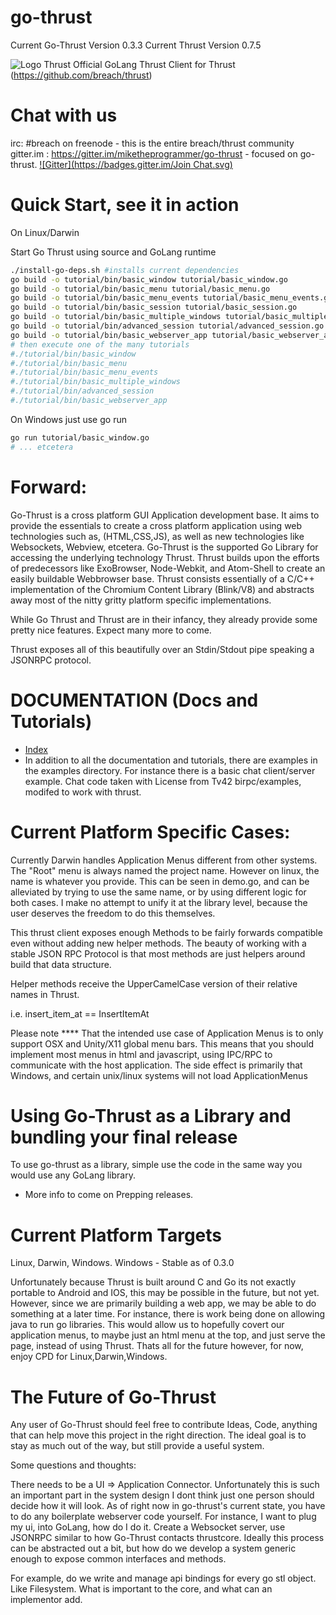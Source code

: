 go-thrust
=========
Current Go-Thrust Version 0.3.3
Current Thrust Version 0.7.5

![Logo Thrust](http://i.imgur.com/DwFKI0J.png)
Official GoLang Thrust Client for Thrust (https://github.com/breach/thrust)

Chat with us
==================
irc: #breach on freenode - this is the entire breach/thrust community
gitter.im : https://gitter.im/miketheprogrammer/go-thrust - focused on go-thrust.
[![Gitter](https://badges.gitter.im/Join Chat.svg)](https://gitter.im/miketheprogrammer/go-thrust?utm_source=badge&utm_medium=badge&utm_campaign=pr-badge&utm_content=badge)


Quick Start, see it in action
==================
On Linux/Darwin

Start Go Thrust using source and GoLang runtime
```bash
./install-go-deps.sh #installs current dependencies
go build -o tutorial/bin/basic_window tutorial/basic_window.go
go build -o tutorial/bin/basic_menu tutorial/basic_menu.go
go build -o tutorial/bin/basic_menu_events tutorial/basic_menu_events.go
go build -o tutorial/bin/basic_session tutorial/basic_session.go
go build -o tutorial/bin/basic_multiple_windows tutorial/basic_multiple_windows.go
go build -o tutorial/bin/advanced_session tutorial/advanced_session.go
go build -o tutorial/bin/basic_webserver_app tutorial/basic_webserver_app.go
# then execute one of the many tutorials
#./tutorial/bin/basic_window
#./tutorial/bin/basic_menu
#./tutorial/bin/basic_menu_events
#./tutorial/bin/basic_multiple_windows
#./tutorial/bin/advanced_session
#./tutorial/bin/basic_webserver_app
```

On Windows just use go run
```bash
go run tutorial/basic_window.go
# ... etcetera
```

Forward:
==================
Go-Thrust is a cross platform GUI Application development base. It aims to provide the
essentials to create a cross platform application using web technologies such as, (HTML,CSS,JS),
as well as new technologies like Websockets, Webview, etcetera. Go-Thrust is the supported Go Library for accessing the underlying technology Thrust. Thrust builds upon the efforts of predecessors like ExoBrowser, Node-Webkit, and Atom-Shell to create an easily buildable Webbrowser base. Thrust consists essentially of a C/C++ implementation of the Chromium Content Library (Blink/V8) and abstracts away most of the nitty gritty platform specific implementations.

While Go Thrust and Thrust are in their infancy, they already provide some pretty nice features.
Expect many more to come.

Thrust exposes all of this beautifully over an Stdin/Stdout pipe speaking a JSONRPC protocol.

DOCUMENTATION (Docs and Tutorials)
================
* [Index](https://github.com/miketheprogrammer/go-thrust/tree/master/doc)
* In addition to all the documentation and tutorials, there are examples in the examples directory. For instance there is a basic chat client/server example.
Chat code taken with License from Tv42 birpc/examples, modifed to work with thrust.

Current Platform Specific Cases:
================
Currently Darwin handles Application Menus different from other systems.
The "Root" menu is always named the project name. However on linux, the name is whatever you provide. This can be seen in demo.go, and can be alleviated by trying to use the same name, or by using different logic for both cases. I make no attempt to unify it at the library level, because the user deserves the freedom to do this themselves.

This thrust client exposes enough Methods to be fairly forwards compatible even without adding new helper methods. The beauty of working with a stable JSON RPC Protocol is that most methods are just helpers around build that data structure.

Helper methods receive the UpperCamelCase version of their relative names in Thrust.

i.e. insert_item_at == InsertItemAt

Please note **** That the intended use case of Application Menus is to only support 
OSX and Unity/X11 global menu bars. This means that you should implement most menus in html and javascript, using IPC/RPC to communicate with the host application. The side effect is primarily that Windows, and certain unix/linux systems will not load ApplicationMenus 


Using Go-Thrust as a Library and bundling your final release
==========================
To use go-thrust as a library, simple use the code in the same way you would use any GoLang library.

- More info to come on Prepping releases.

Current Platform Targets
================
Linux, Darwin, Windows.
Windows - Stable as of 0.3.0

Unfortunately because Thrust is built around C and Go its not exactly portable to Android and IOS, this may be possible in the future, but not yet. However, since we are primarily building a web app, we may be able to do something at a later time. For instance, there is work being done on allowing java to run go libraries. This would allow us to hopefully covert our application menus, to maybe just an html menu at the top, and just serve the page, instead of using Thrust. Thats all for the future however, for now, enjoy CPD for Linux,Darwin,Windows.


The Future of Go-Thrust
================
Any user of Go-Thrust should feel free to contribute Ideas, Code, anything that can help move this project in the right direction. The ideal goal is to stay as much out of the way, but still provide a useful system.

Some questions and thoughts:

There needs to be a UI => Application Connector. Unfortunately this is such an important part in the system design I dont think just one person should decide how it will look. As of right now in go-thrust's current state, you have to do any boilerplate webserver code yourself. For instance, I want to plug my ui, into GoLang, how do I do it. Create a Websocket server, use JSONRPC similar to how Go-Thrust contacts thrustcore. Ideally this process can be abstracted out a bit, but how do we develop a system generic enough to expose common interfaces and methods. 

For example, do we write and manage api bindings for every go stl object. Like Filesystem. What is important to the core, and what can an implementor add.




```

